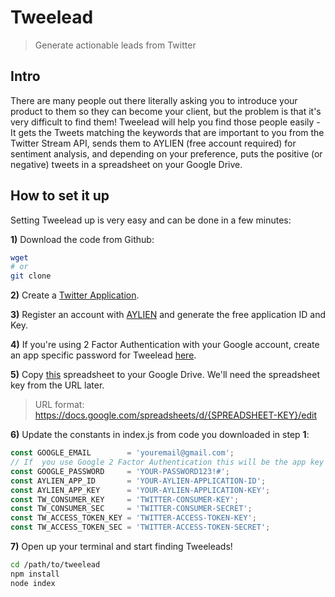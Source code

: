 # Tweelead
> Generate actionable leads from Twitter

## Intro
There are many people out there literally asking you to introduce your product to them so they can become your client, but the problem is that it's very difficult to find them!
Tweelead will help you find those people easily - It gets the Tweets matching the keywords that are important to you from the Twitter Stream API, sends them to AYLIEN (free account required) for sentiment analysis, and depending on your preference, puts the positive (or negative) tweets in a spreadsheet on your Google Drive.

## How to set it up
Setting Tweelead up is very easy and can be done in a few minutes:

**1)** Download the code from Github:
```bash
wget 
# or
git clone
```

**2)** Create a <a href="https://apps.twitter.com/">Twitter Application</a>.

**3)** Register an account with <a href="http://aylien.com/">AYLIEN</a> and generate the free application ID and Key.

**4)** If you're using 2 Factor Authentication with your Google account, create an app specific password for Tweelead <a href="https://security.google.com/settings/security/apppasswords">here</a>.

**5)** Copy <a href="https://docs.google.com/spreadsheets/d/1bZRFP5R6DvGTPkDrVhqyQCv8yUMsgLzFHud7kc8J1Zo/pubhtml">this</a> spreadsheet to your Google Drive. We'll need the spreadsheet key from the URL later.
> URL format: https://docs.google.com/spreadsheets/d/{SPREADSHEET-KEY}/edit

**6)** Update the constants in index.js from code you downloaded in step **1**:
```javascript
const GOOGLE_EMAIL        = 'youremail@gmail.com';
// If  you use Google 2 Factor Authentication this will be the app key you generated in step 4
const GOOGLE_PASSWORD     = 'YOUR-PASSWORD123!#';
const AYLIEN_APP_ID       = 'YOUR-AYLIEN-APPLICATION-ID';
const AYLIEN_APP_KEY      = 'YOUR-AYLIEN-APPLICATION-KEY';
const TW_CONSUMER_KEY     = 'TWITTER-CONSUMER-KEY';
const TW_CONSUMER_SEC     = 'TWITTER-CONSUMER-SECRET';
const TW_ACCESS_TOKEN_KEY = 'TWITTER-ACCESS-TOKEN-KEY';
const TW_ACCESS_TOKEN_SEC = 'TWITTER-ACCESS-TOKEN-SECRET';
```

**7)** Open up your terminal and start finding Tweeleads!
```bash
cd /path/to/tweelead
npm install
node index
```
